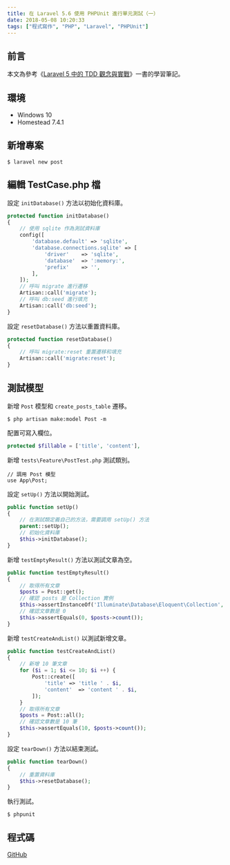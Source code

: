 ```yaml
---
title: 在 Laravel 5.6 使用 PHPUnit 進行單元測試（一）
date: 2018-05-08 10:20:33
tags: ["程式寫作", "PHP", "Laravel", "PHPUnit"]
---
```


## 前言
本文為參考《[Laravel 5 中的 TDD 觀念與實戰](https://jaceju-books.gitbooks.io/tdd-in-laravel-5)》一書的學習筆記。

## 環境
- Windows 10
- Homestead 7.4.1

## 新增專案
```
$ laravel new post
```

## 編輯 TestCase.php 檔

設定 `initDatabase()` 方法以初始化資料庫。
```PHP
protected function initDatabase()
{
    // 使用 sqlite 作為測試資料庫
    config([
        'database.default' => 'sqlite',
        'database.connections.sqlite' => [
            'driver'    => 'sqlite',
            'database'  => ':memory:',
            'prefix'    => '',
        ],
    ]);
    // 呼叫 migrate 進行遷移
    Artisan::call('migrate');
    // 呼叫 db:seed 進行填充
    Artisan::call('db:seed');
}
```
設定 `resetDatabase()` 方法以重置資料庫。
```PHP
protected function resetDatabase()
{
    // 呼叫 migrate:reset 重置遷移和填充
    Artisan::call('migrate:reset');
}
```

## 測試模型
新增 `Post` 模型和 `create_posts_table` 遷移。
```
$ php artisan make:model Post -m
```
配置可寫入欄位。
```PHP
protected $fillable = ['title', 'content'],
```
新增 `tests\Feature\PostTest.php` 測試類別。
```
// 調用 Post 模型
use App\Post;
```
設定 `setUp()` 方法以開始測試。
```PHP
public function setUp()
{
    // 在測試類定義自己的方法，需要調用 setUp() 方法
    parent::setUp();
    // 初始化資料庫
    $this->initDatabase();
}
```
新增 `testEmptyResult()` 方法以測試文章為空。
```PHP
public function testEmptyResult()
{
    // 取得所有文章
    $posts = Post::get();
    // 確認 posts 是 Collection 實例
    $this->assertInstanceOf('Illuminate\Database\Eloquent\Collection', $posts);
    // 確認文章數是 0
    $this->assertEquals(0, $posts->count());
}
```
新增 `testCreateAndList()` 以測試新增文章。

```PHP
public function testCreateAndList()
{
    // 新增 10 筆文章
    for ($i = 1; $i <= 10; $i ++) {
        Post::create([
            'title' => 'title ' . $i,
            'content'  => 'content ' . $i,
        ]);
    }
    // 取得所有文章
    $posts = Post::all();
    // 確認文章數是 10 筆
    $this->assertEquals(10, $posts->count());
}
```
設定 `tearDown()` 方法以結束測試。
```PHP
public function tearDown()
{
    // 重置資料庫
    $this->resetDatabase();
}
```
執行測試。
```
$ phpunit
```

## 程式碼
[GitHub](https://github.com/memochou1993/post)